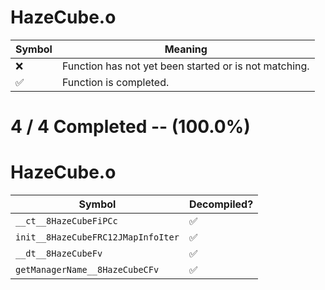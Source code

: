 # HazeCube.o
| Symbol | Meaning 
| ------------- | ------------- 
| :x: | Function has not yet been started or is not matching. 
| :white_check_mark: | Function is completed. 


# 4 / 4 Completed -- (100.0%)
# HazeCube.o
| Symbol | Decompiled? |
| ------------- | ------------- |
| `__ct__8HazeCubeFiPCc` | :white_check_mark: |
| `init__8HazeCubeFRC12JMapInfoIter` | :white_check_mark: |
| `__dt__8HazeCubeFv` | :white_check_mark: |
| `getManagerName__8HazeCubeCFv` | :white_check_mark: |
